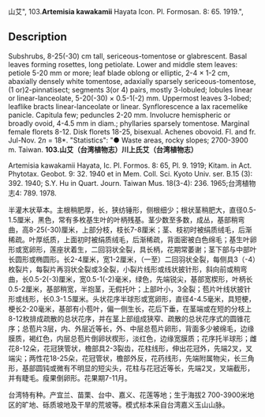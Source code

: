 山艾",
103.**Artemisia kawakamii** Hayata Icon. Pl. Formosan. 8: 65. 1919.",

## Description
Subshrubs, 8-25(-30) cm tall, sericeous-tomentose or glabrescent. Basal leaves forming rosettes, long petiolate. Lower and middle stem leaves: petiole 5-20 mm or more; leaf blade oblong or elliptic, 2-4 × 1-2 cm, abaxially densely white tomentose, adaxially sparsely sericeous-tomentose, (1 or)2-pinnatisect; segments 3(or 4) pairs, mostly 3-lobuled; lobules linear or linear-lanceolate, 5-20(-30) × 0.5-1(-2) mm. Uppermost leaves 3-lobed; leaflike bracts linear-lanceolate or linear. Synflorescence a lax racemelike panicle. Capitula few; peduncles 2-20 mm. Involucre hemispheric or broadly ovoid, 4-4.5 mm in diam.; phyllaries sparsely tomentose. Marginal female florets 8-12. Disk florets 18-25, bisexual. Achenes obovoid. Fl. and fr. Jul-Nov. 2*n* = 18*.
  "Statistics": "● Waste areas, rocky slopes; 2700-3900 m. Taiwan.
**103.山艾（台湾植物志）川上氏艾（台湾植物志）**

Artemisia kawakamii Hayata, Ic. Pl. Formos. 8: 65, Pl. 9. 1919; Kitam. in Act. Phytotax. Geobot. 9: 32. 1940 et in Mem. Coll. Sci. Kyoto Univ. ser. B.15 (3): 392. 1940; S.Y. Hu in Quart. Journ. Taiwan Mus. 18(3-4): 236. 1965;台湾植物志4: 789. 1978.

半灌木状草本。主根稍肥厚，长，狭纺锤形，侧根细少；根状茎稍肥大，直径0.5-1.5厘米，黑色，常有多枚基生叶的叶柄残基。茎少数至多数，成丛，基部稍弯曲，高8-25(-30)厘米，上部分枝，枝长7-8厘米；茎、枝初时被绢质绒毛，后渐稀疏。叶厚纸质，上面初时被绢质绒毛，后渐稀疏，背面密被白色绵毛；基生叶卵形或宽卵形，莲座状着生，二回羽状全裂，具长柄，花期常萎谢；茎下部与中部叶长圆形或椭圆形。长2-4厘米，宽1-2厘米，（一至）二回羽状全裂，每侧具3（-4）枚裂片，每裂片再羽状全裂或3全裂，小裂片线形或线状披针形，斜向前或稍弯曲，长0.5-2(-3)厘米，宽0.5-1(-2)毫米，绿色，先端锐尖，基部宽楔形，叶柄长0.5-2厘米，基部稍宽，半抱茎，无假托叶；上部叶小，3全裂；苞片叶线状披针形或线形，长0.3-1.5厘米。头状花序半球形或宽卵形，直径4-4.5毫米，具短梗，梗长2-20毫米，基部有小苞叶，偏一侧生长，花后下垂，在茎端或在短的分枝上8-12枚排成疏散的总状花序，并在茎上部组成狭窄、疏散的总状花序式的圆锥花序；总苞片3层，内、外层近等长，外、中层总苞片卵形，背面多少被绵毛，边缘膜质，褐红色，内层总苞片倒卵状楔形，淡红色，边缘宽膜质；花序托半球形；雌花8-12朵，花冠狭管状，檐部具2-3裂齿，花柱线形，伸出花冠外，先端2叉，叉端尖；两性花18-25朵，花冠管状，檐部外反，花药线形，先端附属物尖，长三角形，基部圆钝或微有不明显的短尖头，花柱与花冠近等长，先端2叉，叉端截形，并有睫毛。瘦果倒卵形。花果期7-11月。

台湾特有种。产宜兰、苗栗、台中、嘉义、花莲等地；生于海拔2 700-3900米地区的旷地、砾质坡地及干旱的荒坡等。模式标本采自台湾嘉义玉山山脉。
